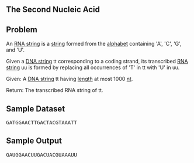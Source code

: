 
<h2>The Second Nucleic Acid</h2>

<h2>Problem</h2>
<p>An&nbsp;<a href="https://rosalind.info/glossary/rna-string/" rel="tooltip">RNA string</a> is a&nbsp;<a href="https://rosalind.info/glossary/string/" rel="tooltip">string</a> formed from the&nbsp;<a href="https://rosalind.info/glossary/alphabet/" rel="tooltip">alphabet</a> containing &apos;A&apos;, &apos;C&apos;, &apos;G&apos;, and &apos;U&apos;.</p>
<p>Given a&nbsp;<a href="https://rosalind.info/glossary/dna-string/" rel="tooltip">DNA string</a> <span data-mathml='<math xmlns="http://www.w3.org/1998/Math/MathML"><mi>t</mi></math>' style="display: inline; font-style: normal; font-weight: normal; line-height: normal; font-size: 13px; text-indent: 0px; text-align: left; text-transform: none; letter-spacing: normal; word-spacing: normal; overflow-wrap: normal; white-space: nowrap; float: none; direction: ltr; max-width: none; max-height: none; min-width: 0px; min-height: 0px; border: 0px; padding: 0px; margin: 0px; position: relative;" tabindex="0">tt</span> corresponding to a coding strand, its transcribed&nbsp;<a href="https://rosalind.info/glossary/rna-string/" rel="tooltip">RNA string</a> <span data-mathml='<math xmlns="http://www.w3.org/1998/Math/MathML"><mi>u</mi></math>' style="display: inline; font-style: normal; font-weight: normal; line-height: normal; font-size: 13px; text-indent: 0px; text-align: left; text-transform: none; letter-spacing: normal; word-spacing: normal; overflow-wrap: normal; white-space: nowrap; float: none; direction: ltr; max-width: none; max-height: none; min-width: 0px; min-height: 0px; border: 0px; padding: 0px; margin: 0px; position: relative;" tabindex="0">uu</span> is formed by replacing all occurrences of &apos;T&apos; in&nbsp;<span data-mathml='<math xmlns="http://www.w3.org/1998/Math/MathML"><mi>t</mi></math>' style="display: inline; font-style: normal; font-weight: normal; line-height: normal; font-size: 13px; text-indent: 0px; text-align: left; text-transform: none; letter-spacing: normal; word-spacing: normal; overflow-wrap: normal; white-space: nowrap; float: none; direction: ltr; max-width: none; max-height: none; min-width: 0px; min-height: 0px; border: 0px; padding: 0px; margin: 0px; position: relative;" tabindex="0">tt</span> with &apos;U&apos; in&nbsp;<span data-mathml='<math xmlns="http://www.w3.org/1998/Math/MathML"><mi>u</mi></math>' style="display: inline; font-style: normal; font-weight: normal; line-height: normal; font-size: 13px; text-indent: 0px; text-align: left; text-transform: none; letter-spacing: normal; word-spacing: normal; overflow-wrap: normal; white-space: nowrap; float: none; direction: ltr; max-width: none; max-height: none; min-width: 0px; min-height: 0px; border: 0px; padding: 0px; margin: 0px; position: relative;" tabindex="0">uu</span>.</p>
<p>Given:&nbsp;A&nbsp;<a href="https://rosalind.info/glossary/dna-string/" rel="tooltip">DNA string</a> <span data-mathml='<math xmlns="http://www.w3.org/1998/Math/MathML"><mi>t</mi></math>' style="display: inline; font-style: normal; font-weight: normal; line-height: normal; font-size: 13px; text-indent: 0px; text-align: left; text-transform: none; letter-spacing: normal; word-spacing: normal; overflow-wrap: normal; white-space: nowrap; float: none; direction: ltr; max-width: none; max-height: none; min-width: 0px; min-height: 0px; border: 0px; padding: 0px; margin: 0px; position: relative;" tabindex="0">tt</span> having&nbsp;<a href="https://rosalind.info/glossary/string-length/" rel="tooltip">length</a> at most 1000&nbsp;<a href="https://rosalind.info/glossary/nucleotide/" rel="tooltip">nt</a>.</p>
<p>Return:&nbsp;The transcribed RNA string of&nbsp;<span data-mathml='<math xmlns="http://www.w3.org/1998/Math/MathML"><mi>t</mi></math>' style="display: inline; font-style: normal; font-weight: normal; line-height: normal; font-size: 13px; text-indent: 0px; text-align: left; text-transform: none; letter-spacing: normal; word-spacing: normal; overflow-wrap: normal; white-space: nowrap; float: none; direction: ltr; max-width: none; max-height: none; min-width: 0px; min-height: 0px; border: 0px; padding: 0px; margin: 0px; position: relative;" tabindex="0">tt</span>.</p>
<h2>Sample Dataset</h2>
<div>
    <pre>GATGGAACTTGACTACGTAAATT</pre>
</div>
<h2>Sample Output</h2>
<div>
    <pre>GAUGGAACUUGACUACGUAAAUU</pre>
</div>
